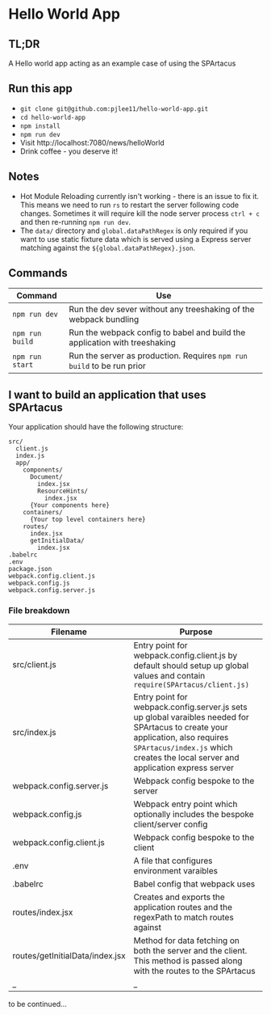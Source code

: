 # Hello World App

## TL;DR

A Hello world app acting as an example case of using the SPArtacus

## Run this app

- `git clone git@github.com:pjlee11/hello-world-app.git`
- `cd hello-world-app`
- `npm install`
- `npm run dev`
- Visit http://localhost:7080/news/helloWorld
- Drink coffee - you deserve it!

## Notes
- Hot Module Reloading currently isn't working - there is an issue to fix it. This means we need to run `rs` to restart the server following code changes. Sometimes it will require kill the node server process `ctrl + c` and then re-running `npm run dev`. 
- The `data/` directory and `global.dataPathRegex` is only required if you want to use static fixture data which is served using a Express server matching against the `${global.dataPathRegex}.json`.

## Commands

| Command | Use |
| ------- | --- |
| `npm run dev` | Run the dev sever without any treeshaking of the webpack bundling |
| `npm run build` | Run the webpack config to babel and build the application with treeshaking |
| `npm run start` | Run the server as production. Requires `npm run build` to be run prior |

## I want to build an application that uses SPArtacus

Your application should have the following structure:

```
src/
  client.js
  index.js
  app/
    components/
      Document/
        index.jsx
        ResourceHints/
          index.jsx
      {Your components here}
    containers/
      {Your top level containers here}
    routes/
      index.jsx
      getInitialData/
        index.jsx
.babelrc
.env
package.json
webpack.config.client.js
webpack.config.js
webpack.config.server.js
```

### File breakdown

| Filename                        | Purpose                                                                                                                                                                                                             |
| ------------------------------- | ------------------------------------------------------------------------------------------------------------------------------------------------------------------------------------------------------------------- |
| src/client.js                   | Entry point for webpack.config.client.js by default should setup up global values and contain `require(SPArtacus/client.js)`                                                                                                                   |
| src/index.js                    | Entry point for webpack.config.server.js sets up global varaibles needed for SPArtacus to create your application, also requires `SPArtacus/index.js` which creates the local server and application express server |
| webpack.config.server.js        | Webpack config bespoke to the server                                                                                                                                                                                |
| webpack.config.js               | Webpack entry point which optionally includes the bespoke client/server config                                                                                                                                      |
| webpack.config.client.js        | Webpack config bespoke to the client                                                                                                                                                                                |
| .env                            | A file that configures environment varaibles                                                                                                                                                                        |
| .babelrc                        | Babel config that webpack uses                                                                                                                                                                                      |
| routes/index.jsx                | Creates and exports the application routes and the regexPath to match routes against                                                                                                                                |
| routes/getInitialData/index.jsx | Method for data fetching on both the server and the client. This method is passed along with the routes to the SPArtacus                                                                                            |
| \_                              | \_                                                                                                                                                                                                                  |

to be continued...

